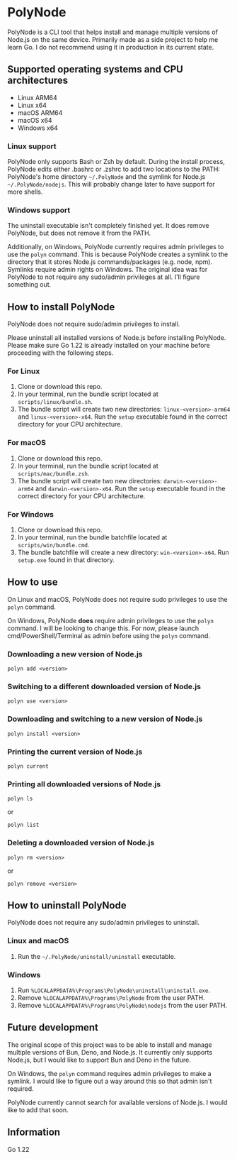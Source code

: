 # PolyNode

PolyNode is a CLI tool that helps install and manage multiple versions of Node.js on the same device. Primarily made as a side project to help me learn Go. I do not recommend using it in production in its current state.

## Supported operating systems and CPU architectures

- Linux ARM64
- Linux x64
- macOS ARM64
- macOS x64
- Windows x64

### Linux support

PolyNode only supports Bash or Zsh by default. During the install process, PolyNode edits either .bashrc or .zshrc to add two locations to the PATH: PolyNode's home directory `~/.PolyNode` and the symlink for Node.js `~/.PolyNode/nodejs`. This will probably change later to have support for more shells.

### Windows support

The uninstall executable isn't completely finished yet. It does remove PolyNode, but does not remove it from the PATH.

Additionally, on Windows, PolyNode currently requires admin privileges to use the `polyn` command. This is because PolyNode creates a symlink to the directory that it stores Node.js commands/packages (e.g. node, npm). Symlinks require admin rights on Windows. The original idea was for PolyNode to not require any sudo/admin privileges at all. I'll figure something out.

## How to install PolyNode

PolyNode does not require sudo/admin privileges to install.

Please uninstall all installed versions of Node.js before installing PolyNode. Please make sure Go 1.22 is already installed on your machine before proceeding with the following steps.

### For Linux

1. Clone or download this repo.
2. In your terminal, run the bundle script located at `scripts/linux/bundle.sh`.
3. The bundle script will create two new directories: `linux-<version>-arm64` and `linux-<version>-x64`. Run the `setup` executable found in the correct directory for your CPU architecture.

### For macOS

1. Clone or download this repo.
2. In your terminal, run the bundle script located at `scripts/mac/bundle.zsh`.
3. The bundle script will create two new directories: `darwin-<version>-arm64` and `darwin-<version>-x64`. Run the `setup` executable found in the correct directory for your CPU architecture.

### For Windows

1. Clone or download this repo.
2. In your terminal, run the bundle batchfile located at `scripts/win/bundle.cmd`.
3. The bundle batchfile will create a new directory: `win-<version>-x64`. Run `setup.exe` found in that directory.

## How to use

On Linux and macOS, PolyNode does not require sudo privileges to use the `polyn` command.

On Windows, PolyNode **does** require admin privileges to use the `polyn` command. I will be looking to change this. For now, please launch cmd/PowerShell/Terminal as admin before using the `polyn` command.

### Downloading a new version of Node.js

`polyn add <version>`

### Switching to a different downloaded version of Node.js

`polyn use <version>`

### Downloading and switching to a new version of Node.js

`polyn install <version>`

### Printing the current version of Node.js

`polyn current`

### Printing all downloaded versions of Node.js

`polyn ls`

or 

`polyn list`

### Deleting a downloaded version of Node.js

`polyn rm <version>`

or 

`polyn remove <version>`

## How to uninstall PolyNode

PolyNode does not require any sudo/admin privileges to uninstall.

### Linux and macOS

1. Run the `~/.PolyNode/uninstall/uninstall` executable.

### Windows

1. Run `%LOCALAPPDATA%\Programs\PolyNode\uninstall\uninstall.exe`.
2. Remove `%LOCALAPPDATA%\Programs\PolyNode` from the user PATH.
3. Remove `%LOCALAPPDATA%\Programs\PolyNode\nodejs` from the user PATH.

## Future development

The original scope of this project was to be able to install and manage multiple versions of Bun, Deno, and Node.js. It currently only supports Node.js, but I would like to support Bun and Deno in the future.

On Windows, the `polyn` command requires admin privileges to make a symlink. I would like to figure out a way around this so that admin isn't required.

PolyNode currently cannot search for available versions of Node.js. I would like to add that soon.

## Information

Go 1.22
